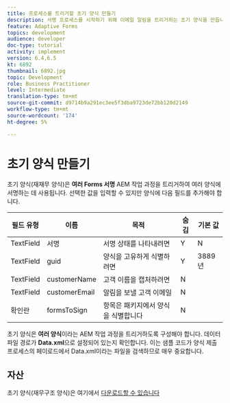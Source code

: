 ```yaml
---
title: 프로세스를 트리거할 초기 양식 만들기
description: 서명 프로세스를 시작하기 위해 이메일 알림을 트리거하는 초기 양식을 만듭니다.
feature: Adaptive Forms
topics: development
audience: developer
doc-type: tutorial
activity: implement
version: 6.4,6.5
kt: 6892
thumbnail: 6892.jpg
topic: Development
role: Business Practitioner
level: Intermediate
translation-type: tm+mt
source-git-commit: d9714b9a291ec3ee5f3dba9723de72bb120d2149
workflow-type: tm+mt
source-wordcount: '174'
ht-degree: 5%

---
```



# 초기 양식 만들기

초기 양식(재재무 양식)은 **여러 Forms 서명** AEM 작업 과정을 트리거하여 여러 양식에 서명하는 데 사용됩니다. 선택한 값을 입력할 수 있지만 양식에 다음 필드를 추가해야 합니다.



| 필드 유형 | 이름 | 목적 | 숨김 | 기본 값 |
------------------------|---------------------------------------|--------------------|--------|-----------------
| TextField | 서명 | 서명 상태를 나타내려면 | Y | N |
| TextField | guid | 양식을 고유하게 식별하려면 | Y | 3889년 |
| TextField | customerName | 고객 이름을 캡처하려면 | N |
| TextField | customerEmail | 알림을 보낼 고객 이메일 | N |
| 확인란 | formsToSign | 항목은 패키지에서 양식을 식별합니다 | N |



초기 양식은 **여러 양식**이라는 AEM 작업 과정을 트리거하도록 구성해야 합니다.
데이터 파일 경로가 **Data.xml**&#x200B;으로 설정되어 있는지 확인합니다. 이는 샘플 코드가 양식 제출 프로세스의 페이로드에서 Data.xml이라는 파일을 검색하므로 매우 중요합니다.

## 자산

초기 양식(재무구조 양식)은 여기에서 [다운로드할 수 있습니다](assets/refinance-form.zip)





